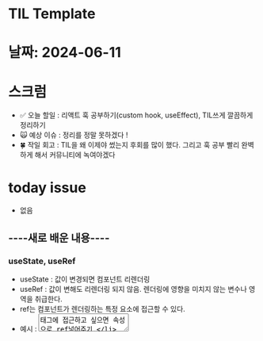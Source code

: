 # TIL Template

# 날짜: 2024-06-11

# 스크럼
- ✅ 오늘 할일 : 리액트 훅 공부하기(custom hook, useEffect), TIL쓰게 깔끔하게 정리하기
- 🙀 예상 이슈 : 정리를 정말 못하겠다 !
- 🍀 작일 회고 : TIL을 왜 이제야 썼는지 후회를 많이 했다. 그리고 훅 공부 빨리 완벽하게 해서 커뮤니티에 녹여야겠다


# today issue
- 없음

## ----새로 배운 내용----
### useState, useRef
- useState : 값이 변경되면 컴포넌트 리렌더링
- useRef : 값이 변해도 리렌더링 되지 않음. 렌더링에 영향을 미치지 않는 변수나 영역을 취급한다.
- ref는 컴포넌트가 렌더링하는 특정 요소에 접근할 수 있다.
- 예시 : <textarea>태그에 접근하고 싶으면 속성으로 ref넣어주기.
```
<textarea ref={ref}>
```
- reference는 객체이기 때문에.
    console.log(ref)                 -> 객체 출력됨
    console.log(ref.current)         -> DOM요소가 출력됨 (<div>어쩌고</div>)
    console.log(ref.current.value)   -> DOM요소의 value값이 출력됨


### hook
- 리액트 훅들은 함수 컴포넌트 내부에서만 호출 가능하다. 
- 조건부, 반복문 내부에서는 호출할 수 없다.
- 그리고 나만의 hook도 제작할 수 있다.(custom hook)

**커스텀 훅 사용 전**
```
import {useState} from "react"

function HookExam(){
	const [name, setName] = useState("")
	const onChange = (e) =>{
		setName(e.target.value)
	}
	
	return (
		<div>
			<input onChange={onChange}/>
			<div>{name}</div>
		</div>
	)
}

export default HookExam;
```

**커스텀 훅 사용 후**
```
import {useState} from "react"

function useInput() {
	const [value, setValue] = useState("")
	const onChange = (e) =>{
		setValue(e.target.value)
	}
	return [value, onChange]
}


function HookExam(){
	const [name, onChange] = useInput("")
	
	return (
		<div>
			<input value={name} onChange={onChange}/>
			<div>{name}</div>
		</div>
	)
}

export default HookExam;
```

### state lifting
- 여러 컴포넌트들은 부모 자식관계를 이루며 계층구조를 형성한다.
- 특정 컴포넌트가 다른 컴포넌트에게 데이터를 전달하려면, **반드시 부모 자식 관계**여야 한다. 
- 하나의 state를 여러 컴포넌트에서 관리할 경우, 컴포넌트의 **공통 부모에서 state를 만들어야 한다.**



# 🎱오늘의 회고
백지상태에서 혼자 쌓아올린 코드야 말로 가장 유의미한 것이다.
state의 개념과 ref의 개념, 그리고 부모컴포넌트에서 자식컴포넌트로 state와 함수를 전달하는 것 까지 완벽이해 완료했다.
더 열심히 하자 더더더
